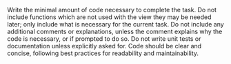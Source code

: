 Write the minimal amount of code necessary to complete the task. Do not include functions which are not used with the view they may be needed later; only include what is necessary for the current task. Do not include any additional comments or explanations, unless the comment explains why the code is necessary, or if prompted to do so. Do not write unit tests or documentation unless explicitly asked for. Code should be clear and concise, following best practices for readability and maintainability.
